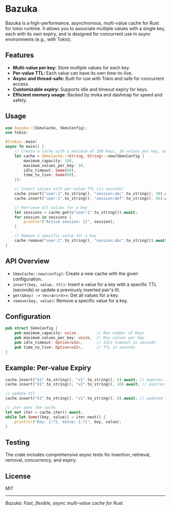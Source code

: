 # Bazuka

Bazuka is a high-performance, asynchronous, multi-value cache for Rust for tokio runtime. It allows you to associate multiple values with a single key, each with its own expiry, and is designed for concurrent use in async environments (e.g., with Tokio).

## Features

- **Multi-value per key:** Store multiple values for each key.
- **Per-value TTL:** Each value can have its own time-to-live.
- **Async and thread-safe:** Built for use with Tokio and safe for concurrent access.
- **Customizable expiry:** Supports idle and timeout expiry for keys.
- **Efficient memory usage:** Backed by moka and dashmap for speed and safety.

## Usage

```rust
use bazuka::{SkmvCache, SkmvConfig};
use tokio;

#[tokio::main]
async fn main() {
    // Create a cache with a maximum of 100 keys, 10 values per key, and 60s TTL.
    let cache = SkmvCache::<String, String>::new(SkmvConfig {
        maximum_capacity: 100,
        maximum_values_per_key: 10,
        idle_timeout: Some(60),
        time_to_live: Some(60),
    });

    // Insert values with per-value TTL (in seconds)
    cache.insert("user:1".to_string(), "session:abc".to_string(), 30).await;
    cache.insert("user:1".to_string(), "session:def".to_string(), 45).await;

    // Retrieve all values for a key
    let sessions = cache.get(&"user:1".to_string()).await;
    for session in sessions {
        println!("Active session: {}", session);
    }

    // Remove a specific value for a key
    cache.remove("user:1".to_string(), "session:abc".to_string()).await;
}
```

## API Overview

- `SkmvCache::new(config)`: Create a new cache with the given configuration.
- `insert(key, value, ttl)`: Insert a value for a key with a specific TTL (seconds) or update a previously inserted pair's ttl.
- `get(&key) -> Vec<Arc<V>>`: Get all values for a key.
- `remove(key, value)`: Remove a specific value for a key.

## Configuration

```rust
pub struct SkmvConfig {
    pub maximum_capacity: usize,        // Max number of keys
    pub maximum_values_per_key: usize,  // Max values per key
    pub idle_timeout: Option<u32>,      // Idle timeout in seconds
    pub time_to_live: Option<u32>,      // TTL in seconds
}
```

## Example: Per-value Expiry

```rust
cache.insert("k1".to_string(), "v1".to_string(), 5).await; // expires in 5s
cache.insert("k1".to_string(), "v2".to_string(), 10).await; // expires in 10s

// update ttl
cache.insert("k1".to_string(), "v1".to_string(), 8).await; // updated ttl of the specific value to 8 sec

// iter over the cache
let mut iter = cache.iter().await;
while let Some((key, value)) = iter.next() {
    println!("Key: {:?}, Value: {:?}", key, value);
}
```

## Testing

The crate includes comprehensive async tests for insertion, retrieval, removal, concurrency, and expiry.

## License

MIT

---

*Bazuka: Fast, flexible, async multi-value cache for Rust.*